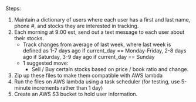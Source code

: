 Steps:
1. Maintain a dictionary of users where each user has a first and last name, phone #, and stocks they are interested in tracking.
2. Each morning at 9:00 est, send out a text message to each user about their stocks.
    - Track changes from average of last week, where last week is defined as 1-7 days ago if current_day == Monday-Friday, 2-8 days ago if Saturday, 3-9 day ago if current_day == Sunday
    - 1 suggested move:
        - Sell / Buy certain stocks based on price / book ratio and change.
3. Zip up these files to make them compatible with AWS lambda
4. Run the files on AWS lambda using a task scheduler (for testing, use 5-minute increments rather than 1 day)
5. Create an AWS S3 bucket to hold user information.